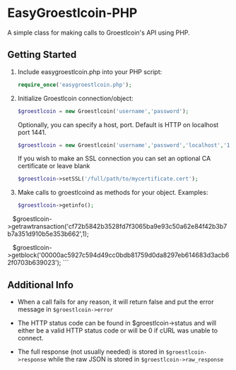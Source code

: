 EasyGroestlcoin-PHP
===============

A simple class for making calls to Groestlcoin's API using PHP.

Getting Started
---------------
1. Include easygroestlcoin.php into your PHP script:

    ```php
    require_once('easygroestlcoin.php');
    ```
2. Initialize Groestlcoin connection/object:

    ```php
    $groestlcoin = new Groestlcoin('username','password');
    ```

    Optionally, you can specify a host, port. Default is HTTP on localhost port 1441.

    ```php
    $groestlcoin = new Groestlcoin('username','password','localhost','1441');
    ```

    If you wish to make an SSL connection you can set an optional CA certificate or leave blank
    ```php
    $groestlcoin->setSSL('/full/path/to/mycertificate.cert');
    ````

3. Make calls to groestlcoind as methods for your object. Examples:

    ```php
    $groestlcoin->getinfo();
    
    $groestlcoin->getrawtransaction('cf72b5842b3528fd7f3065ba9e93c50a62e84f42b3b7b7a351d910b5e353b662',1);
    
    $groestlcoin->getblock('00000ac5927c594d49cc0bdb81759d0da8297eb614683d3acb62f0703b639023');
    ```

Additional Info
---------------
* When a call fails for any reason, it will return false and put the error message in `$groestlcoin->error`

* The HTTP status code can be found in $groestlcoin->status and will either be a valid HTTP status code or will be 0 if cURL was unable to connect.

* The full response (not usually needed) is stored in `$groestlcoin->response` while the raw JSON is stored in `$groestlcoin->raw_response`
